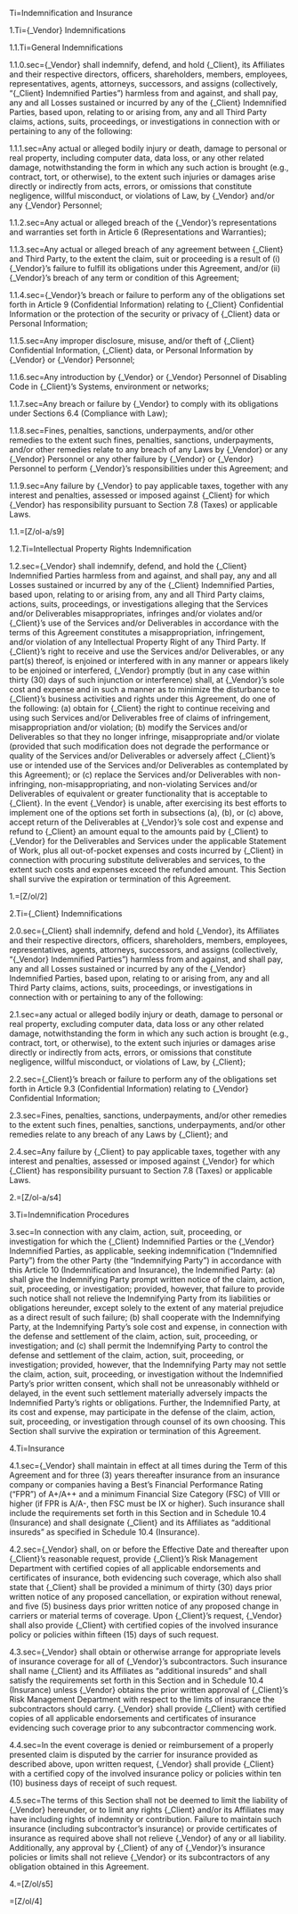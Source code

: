 Ti=Indemnification and Insurance

1.Ti={_Vendor} Indemnifications

1.1.Ti=General Indemnifications

1.1.0.sec={_Vendor} shall indemnify, defend, and hold {_Client}, its Affiliates and their respective directors, officers, shareholders, members, employees, representatives, agents, attorneys, successors, and assigns (collectively, “{_Client} Indemnified Parties”) harmless from and against, and shall pay, any and all Losses sustained or incurred by any of the {_Client} Indemnified Parties, based upon, relating to or arising from, any and all Third Party claims, actions, suits, proceedings, or investigations in connection with or pertaining to any of the following:

1.1.1.sec=Any actual or alleged bodily injury or death, damage to personal or real property, including computer data, data loss, or any other related damage, notwithstanding the form in which any such action is brought (e.g., contract, tort, or otherwise), to the extent such injuries or damages arise directly or indirectly from acts, errors, or omissions that constitute negligence, willful misconduct, or violations of Law, by {_Vendor} and/or any {_Vendor} Personnel;

1.1.2.sec=Any actual or alleged breach of the {_Vendor}’s representations and warranties set forth in Article 6 (Representations and Warranties);

1.1.3.sec=Any actual or alleged breach of any agreement between {_Client} and Third Party, to the extent the claim, suit or proceeding is a result of (i) {_Vendor}’s failure to fulfill its obligations under this Agreement, and/or (ii) {_Vendor}’s breach of any term or condition of this Agreement;

1.1.4.sec={_Vendor}’s breach or failure to perform any of the obligations set forth in Article 9 (Confidential Information) relating to {_Client} Confidential Information or the protection of the security or privacy of {_Client} data or Personal Information;

1.1.5.sec=Any improper disclosure, misuse, and/or theft of {_Client} Confidential Information, {_Client} data, or Personal Information by {_Vendor} or {_Vendor} Personnel;

1.1.6.sec=Any introduction by {_Vendor} or {_Vendor} Personnel of Disabling Code in {_Client}’s Systems, environment or networks;

1.1.7.sec=Any breach or failure by {_Vendor} to comply with its obligations under Sections 6.4 (Compliance with Law);

1.1.8.sec=Fines, penalties, sanctions, underpayments, and/or other remedies to the extent such fines, penalties, sanctions, underpayments, and/or other remedies relate to any breach of any Laws by {_Vendor} or any {_Vendor} Personnel or any other failure by {_Vendor} or {_Vendor} Personnel to perform {_Vendor}’s responsibilities under this Agreement; and

1.1.9.sec=Any failure by {_Vendor} to pay applicable taxes, together with any interest and penalties, assessed or imposed against {_Client} for which {_Vendor} has responsibility pursuant to Section 7.8 (Taxes) or applicable Laws.

1.1.=[Z/ol-a/s9]

1.2.Ti=Intellectual Property Rights Indemnification

1.2.sec={_Vendor} shall indemnify, defend, and hold the {_Client} Indemnified Parties harmless from and against, and shall pay, any and all Losses sustained or incurred by any of the {_Client} Indemnified Parties, based upon, relating to or arising from, any and all Third Party claims, actions, suits, proceedings, or investigations alleging that the Services and/or Deliverables misappropriates, infringes and/or violates and/or {_Client}’s use of the Services and/or Deliverables in accordance with the terms of this Agreement constitutes a misappropriation, infringement, and/or violation of any Intellectual Property Right of any Third Party. If {_Client}’s right to receive and use the Services and/or Deliverables, or any part(s) thereof, is enjoined or interfered with in any manner or appears likely to be enjoined or interfered, {_Vendor} promptly (but in any case within thirty (30) days of such injunction or interference) shall, at {_Vendor}’s sole cost and expense and in such a manner as to minimize the disturbance to {_Client}’s business activities and rights under this Agreement, do one of the following: (a) obtain for {_Client} the right to continue receiving and using such Services and/or Deliverables free of claims of infringement, misappropriation and/or violation; (b) modify the Services and/or Deliverables so that they no longer infringe, misappropriate and/or violate (provided that such modification does not degrade the performance or quality of the Services and/or Deliverables or adversely affect {_Client}’s use or intended use of the Services and/or Deliverables as contemplated by this Agreement); or (c) replace the Services and/or Deliverables with non-infringing, non-misappropriating, and non-violating Services and/or Deliverables of equivalent or greater functionality that is acceptable to {_Client}. In the event {_Vendor} is unable, after exercising its best efforts to implement one of the options set forth in subsections (a), (b), or (c) above, accept return of the Deliverables at {_Vendor}’s sole cost and expense and refund to {_Client} an amount equal to the amounts paid by {_Client} to {_Vendor} for the Deliverables and Services under the applicable Statement of Work, plus all out-of-pocket expenses and costs incurred by {_Client} in connection with procuring substitute deliverables and services, to the extent such costs and expenses exceed the refunded amount. This Section shall survive the expiration or termination of this Agreement.

1.=[Z/ol/2]

2.Ti={_Client} Indemnifications

2.0.sec={_Client} shall indemnify, defend and hold {_Vendor}, its Affiliates and their respective directors, officers, shareholders, members, employees, representatives, agents, attorneys, successors, and assigns (collectively, “{_Vendor} Indemnified Parties”) harmless from and against, and shall pay, any and all Losses sustained or incurred by any of the {_Vendor} Indemnified Parties, based upon, relating to or arising from, any and all Third Party claims, actions, suits, proceedings, or investigations in connection with or pertaining to any of the following:

2.1.sec=any actual or alleged bodily injury or death, damage to personal or real property, excluding computer data, data loss or any other related damage, notwithstanding the form in which any such action is brought (e.g., contract, tort, or otherwise), to the extent such injuries or damages arise directly or indirectly from acts, errors, or omissions that constitute negligence, willful misconduct, or violations of Law, by {_Client};

2.2.sec={_Client}’s breach or failure to perform any of the obligations set forth in Article 9.3 (Confidential Information) relating to {_Vendor} Confidential Information;

2.3.sec=Fines, penalties, sanctions, underpayments, and/or other remedies to the extent such fines, penalties, sanctions, underpayments, and/or other remedies relate to any breach of any Laws by {_Client}; and

2.4.sec=Any failure by {_Client} to pay applicable taxes, together with any interest and penalties, assessed or imposed against {_Vendor} for which {_Client} has responsibility pursuant to Section 7.8 (Taxes) or applicable Laws.

2.=[Z/ol-a/s4]

3.Ti=Indemnification Procedures

3.sec=In connection with any claim, action, suit, proceeding, or investigation for which the {_Client} Indemnified Parties or the {_Vendor} Indemnified Parties, as applicable, seeking indemnification (“Indemnified Party”) from the other Party (the “Indemnifying Party”) in accordance with this Article 10 (Indemnification and Insurance), the Indemnified Party: (a) shall give the Indemnifying Party prompt written notice of the claim, action, suit, proceeding, or investigation; provided, however, that failure to provide such notice shall not relieve the Indemnifying Party from its liabilities or obligations hereunder, except solely to the extent of any material prejudice as a direct result of such failure; (b) shall cooperate with the Indemnifying Party, at the Indemnifying Party’s sole cost and expense, in connection with the defense and settlement of the claim, action, suit, proceeding, or investigation; and (c) shall permit the Indemnifying Party to control the defense and settlement of the claim, action, suit, proceeding, or investigation; provided, however, that the Indemnifying Party may not settle the claim, action, suit, proceeding, or investigation without the Indemnified Party’s prior written consent, which shall not be unreasonably withheld or delayed, in the event such settlement materially adversely impacts the Indemnified Party’s rights or obligations. Further, the Indemnified Party, at its cost and expense, may participate in the defense of the claim, action, suit, proceeding, or investigation through counsel of its own choosing. This Section shall survive the expiration or termination of this Agreement.

4.Ti=Insurance

4.1.sec={_Vendor} shall maintain in effect at all times during the Term of this Agreement and for three (3) years thereafter insurance from an insurance company or companies having a Best’s Financial Performance Rating (“FPR”) of A+/A++ and a minimum Financial Size Category (FSC) of VIII or higher (if FPR is A/A-, then FSC must be IX or higher). Such insurance shall include the requirements set forth in this Section and in Schedule 10.4 (Insurance) and shall designate {_Client} and its Affiliates as “additional insureds” as specified in Schedule 10.4 (Insurance).

4.2.sec={_Vendor} shall, on or before the Effective Date and thereafter upon {_Client}’s reasonable request, provide {_Client}’s Risk Management Department with certified copies of all applicable endorsements and certificates of insurance, both evidencing such coverage, which also shall state that {_Client} shall be provided a minimum of thirty (30) days prior written notice of any proposed cancellation, or expiration without renewal, and five (5) business days prior written notice of any proposed change in carriers or material terms of coverage. Upon {_Client}’s request, {_Vendor} shall also provide {_Client} with certified copies of the involved insurance policy or policies within fifteen (15) days of such request.

4.3.sec={_Vendor} shall obtain or otherwise arrange for appropriate levels of insurance coverage for all of {_Vendor}’s subcontractors. Such insurance shall name {_Client} and its Affiliates as “additional insureds” and shall satisfy the requirements set forth in this Section and in Schedule 10.4 (Insurance) unless {_Vendor} obtains the prior written approval of {_Client}’s Risk Management Department with respect to the limits of insurance the subcontractors should carry. {_Vendor} shall provide {_Client} with certified copies of all applicable endorsements and certificates of insurance evidencing such coverage prior to any subcontractor commencing work.

4.4.sec=In the event coverage is denied or reimbursement of a properly presented claim is disputed by the carrier for insurance provided as described above, upon written request, {_Vendor} shall provide {_Client} with a certified copy of the involved insurance policy or policies within ten (10) business days of receipt of such request.

4.5.sec=The terms of this Section shall not be deemed to limit the liability of {_Vendor} hereunder, or to limit any rights {_Client} and/or its Affiliates may have including rights of indemnity or contribution. Failure to maintain such insurance (including subcontractor’s insurance) or provide certificates of insurance as required above shall not relieve {_Vendor} of any or all liability. Additionally, any approval by {_Client} of any of {_Vendor}’s insurance policies or limits shall not relieve {_Vendor} or its subcontractors of any obligation obtained in this Agreement.

4.=[Z/ol/s5]

=[Z/ol/4]

